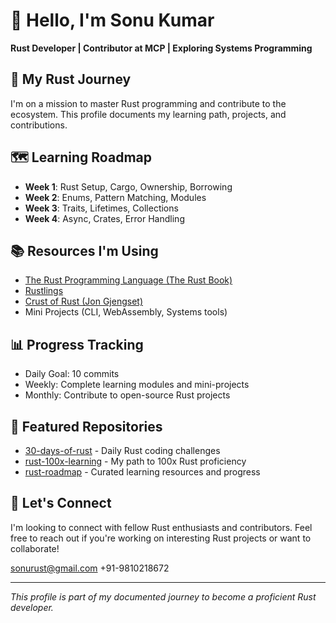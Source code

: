 # 👋 Hello, I'm Sonu Kumar

**Rust Developer | Contributor at MCP | Exploring Systems Programming**

## 🚀 My Rust Journey

I'm on a mission to master Rust programming and contribute to the ecosystem. This profile documents my learning path, projects, and contributions.

## 🗺️ Learning Roadmap

- **Week 1**: Rust Setup, Cargo, Ownership, Borrowing
- **Week 2**: Enums, Pattern Matching, Modules
- **Week 3**: Traits, Lifetimes, Collections
- **Week 4**: Async, Crates, Error Handling

## 📚 Resources I'm Using

- [The Rust Programming Language (The Rust Book)](https://doc.rust-lang.org/book/)
- [Rustlings](https://github.com/rust-lang/rustlings)
- [Crust of Rust (Jon Gjengset)](https://www.youtube.com/playlist?list=PLqbS7AVVErFiWDOAVrPt7aYmnuuOLYvOa)
- Mini Projects (CLI, WebAssembly, Systems tools)

## 📊 Progress Tracking

- Daily Goal: 10 commits
- Weekly: Complete learning modules and mini-projects
- Monthly: Contribute to open-source Rust projects

## 🔗 Featured Repositories

- [30-days-of-rust](https://github.com/sonurust/30-days-of-rust) - Daily Rust coding challenges
- [rust-100x-learning](https://github.com/sonurust/rust-100x-learning) - My path to 100x Rust proficiency
- [rust-roadmap](https://github.com/sonurust/rust-roadmap) - Curated learning resources and progress

## 🤝 Let's Connect

I'm looking to connect with fellow Rust enthusiasts and contributors. Feel free to reach out if you're working on interesting Rust projects or want to collaborate!

sonurust@gmail.com
+91-9810218672

---

*This profile is part of my documented journey to become a proficient Rust developer.*
